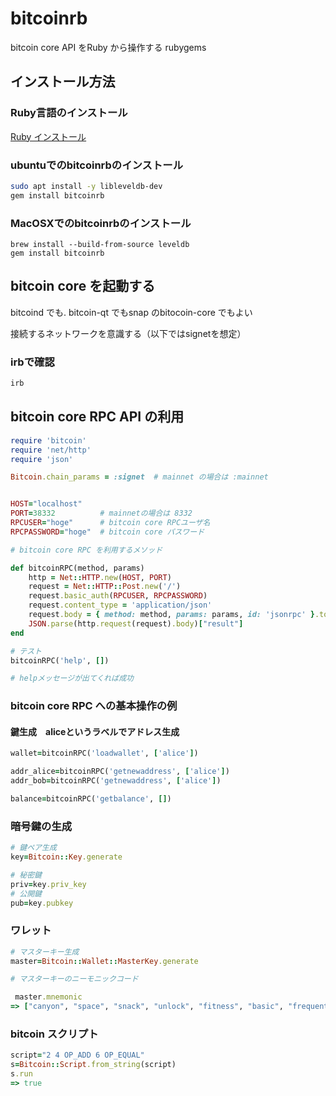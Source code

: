 # bitcoinrb

bitcoin core API をRuby から操作する rubygems

## インストール方法

### Ruby言語のインストール

[Ruby インストール](https://github.com/ShigeichiroYamasaki/yamalabo/blob/master/ruby.md)

### ubuntuでのbitcoinrbのインストール

```bash
sudo apt install -y libleveldb-dev
gem install bitcoinrb
```


### MacOSXでのbitcoinrbのインストール

```
brew install --build-from-source leveldb
gem install bitcoinrb
```

## bitcoin core を起動する

bitcoind でも. bitcoin-qt でもsnap のbitocoin-core でもよい

接続するネットワークを意識する（以下ではsignetを想定）

###  irbで確認

```bash
irb
```

## bitcoin core RPC API の利用

```ruby
require 'bitcoin'
require 'net/http'
require 'json'

Bitcoin.chain_params = :signet  # mainnet の場合は :mainnet


HOST="localhost"
PORT=38332          # mainnetの場合は 8332
RPCUSER="hoge"      # bitcoin core RPCユーザ名
RPCPASSWORD="hoge"  # bitcoin core パスワード

# bitcoin core RPC を利用するメソッド

def bitcoinRPC(method, params)
 	http = Net::HTTP.new(HOST, PORT)
 	request = Net::HTTP::Post.new('/')
 	request.basic_auth(RPCUSER, RPCPASSWORD)
 	request.content_type = 'application/json'
 	request.body = { method: method, params: params, id: 'jsonrpc' }.to_json
 	JSON.parse(http.request(request).body)["result"]
end

# テスト
bitcoinRPC('help', [])

# helpメッセージが出てくれば成功
```

### bitcoin core RPC への基本操作の例

#### 鍵生成　aliceというラベルでアドレス生成

```ruby
wallet=bitcoinRPC('loadwallet', ['alice'])
```

```ruby
addr_alice=bitcoinRPC('getnewaddress', ['alice'])
addr_bob=bitcoinRPC('getnewaddress', ['alice'])
```

```ruby
balance=bitcoinRPC('getbalance', [])
```

### 暗号鍵の生成

```ruby
# 鍵ペア生成
key=Bitcoin::Key.generate

# 秘密鍵
priv=key.priv_key
# 公開鍵
pub=key.pubkey
```

### ワレット

```ruby
# マスターキー生成
master=Bitcoin::Wallet::MasterKey.generate

# マスターキーのニーモニックコード

 master.mnemonic
=> ["canyon", "space", "snack", "unlock", "fitness", "basic", "frequent", "license", "slab", "brisk", "can", "violin", "race", "way", "magic", "weapon", "sentence", "frequent", "shy", "valid", "toe", "reveal", "essence", "unfair"]

```

### bitcoin スクリプト

```ruby
script="2 4 OP_ADD 6 OP_EQUAL"
s=Bitcoin::Script.from_string(script)
s.run
=> true
```


